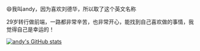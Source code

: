 :smile:我叫andy，因为喜欢刘德华，所以取了这个英文名称

29岁转行做前端，一路都非常辛苦，也非常开心，能找到自己喜欢做的事情，我觉得自己是幸运的！

[![andy's GitHub stats](https://github-readme-stats.vercel.app/api?username=andyChenAn&show_icons=true)](https://github.com/anuraghazra/github-readme-stats)
